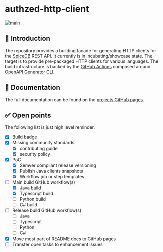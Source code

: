 # authzed-http-client

[![main](https://github.com/ewerk/authzed-http-client/actions/workflows/main-build.yml/badge.svg)](https://github.com/ewerk/authzed-http-client/actions/workflows/main-build.yml)

## 🚀 Introduction

The repository provides a building facade for generating HTTP clients for the [SpiceDB](https://authzed.com/spicedb)
REST API. It currently is in incubating/showcase state. The target is to provide pre-packaged HTTP clients for 
various languages. The build infrastructure is backed by the [GitHub Actions](https://docs.github.com/en/actions) 
composed around [OpenAPI Generator CLI]().

## 📒 Documentation

The full documentation can be found on the [projects GitHub pages](https://ewerk.github.io/authzed-http-client).

## ✅ Open points

The following list is just high level reminder.

- [x] Build badge
- [x] Missing community standards
    - [x] contributing guide
    - [x] security policy
- [x] PoC
    - [x] Semver compliant release versioning
    - [x] Publish Java clients snapshots
    - [x] Workflow job or step templates
- [ ] Main build GitHub workflow(s)
    - [x] Java build
    - [x] Typescript build
    - [ ] Python build
    - [ ] C# build
- [ ] Release build GitHub workflow(s)
    - [ ] Java
    - [ ] Typescript
    - [ ] Python
    - [ ] C#
- [x] Move most part of README docs to GitHub pages
- [ ] Transfer open tasks to enhancement issues
